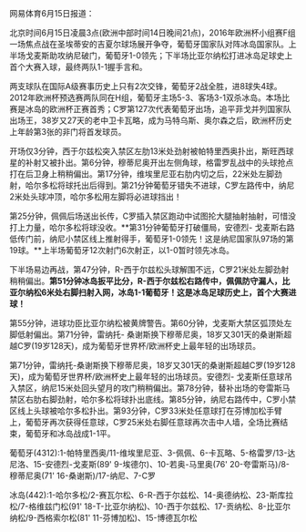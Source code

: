 网易体育6月15日报道：

北京时间6月15日凌晨3点(欧洲中部时间14日晚间21点)，2016年欧洲杯小组赛F组一场焦点战在圣埃蒂安的吉夏尔球场展开争夺，葡萄牙国家队对阵冰岛国家队。上半场戈麦斯助攻纳尼破门，葡萄牙1-0领先；下半场比亚尔纳松打进冰岛足球史上首个大赛入球，最终两队1-1握手言和。


两支球队在国际A级赛事历史上只有2次交锋，葡萄牙2战全胜，进8球失4球。2012年欧洲杯预选赛两队同在H组，葡萄牙主场5-3、客场3-1双杀冰岛。本场比赛是冰岛的欧洲杯正赛首秀；C罗第127次代表葡萄牙出场，追平菲戈并列国家队出场王，38岁又27天的老中卫卡瓦略，成为马特乌斯、奥尔森之后，欧洲杯历史上年龄第3张的非门将首发球员。

开场仅3分钟，西于尔兹松突入禁区左肋13米处劲射被帕特里西奥扑出，斯旺西球星的补射又被扑出。第6分钟，穆蒂尼奥开出左侧角球，格雷罗乱战中的头球抢点打在后卫身上稍稍偏出。第17分钟，维埃里尼亚右肋内切之后，22米处左脚劲射，哈尔多松将球托出后得到。第21分钟葡萄牙错失不进球，C罗左路传中，纳尼2米处头球冲顶，哈尔多松用左脚将必进球挡出！

第25分钟，佩佩后场送出长传，C罗插入禁区跑动中试图抡大腿抽射抽射，可惜没打上力量，哈尔多松将球没收。**第31分钟葡萄牙打破僵局，安德烈-
戈麦斯右路低传门前，纳尼小禁区线上推射得手，葡萄牙1-0领先！这是纳尼国家队97场的第19球。**上半场葡萄牙12次射门6次射正，以1-0暂时领先冰岛。

下半场易边再战，第47分钟，R-西于尔兹松头球解围不远，C罗21米处左脚劲射稍稍偏出。**第51分钟冰岛扳平比分，R-西于尔兹松右路传中，佩佩防守漏人，比亚尔纳松6米处右脚扫射入网，冰岛1-1葡萄牙！这是冰岛足球历史上，首个大赛进球！**

第55分钟，进球功臣比亚尔纳松被黄牌警告。第60分钟，戈麦斯大禁区弧顶处左脚低射偏出。第71分钟，雷纳托-
桑谢斯换下穆蒂尼奥，18岁又301天的桑谢斯超越C罗(19岁128天)，成为葡萄牙世界杯/欧洲杯史上最年轻的出场球员。

第71分钟，雷纳托-桑谢斯换下穆蒂尼奥，18岁又301天的桑谢斯超越C罗(19岁128天)，成为葡萄牙世界杯/欧洲杯史上最年轻的出场球员。安德烈-
戈麦斯任意球吊入禁区，纳尼15米处回头望月的攻门稍稍偏出。第78分钟，替补出场的夸雷斯马禁区右肋右脚劲射，哈尔多松将球扑出底线。第85分钟，纳尼右路传中，C罗小禁区线上头球被哈尔多松扑出。第93分钟，C罗33米处任意球打在芬博加松手臂上，葡萄牙再次获得任意球，C罗25米处右脚任意球再次击中人墙，全场比赛结束，葡萄牙和冰岛战成1-1平。

葡萄牙(4312):1-帕特里西奥/11-维埃里尼亚、3-佩佩、6-卡瓦略、5-格雷罗/13-达尼洛、15-安德烈-戈麦斯(89'
9-埃德尔)、10-若奥-马里奥(76' 20-夸雷斯马)/8-穆蒂尼奥(71' 16-桑谢斯)/17-纳尼、7-C罗

冰岛(442):1-哈尔多松/2-赛瓦尔松、6-R-西于尔兹松、14-奥德纳松、23-斯库拉松/7-格维兹门松(91'
18-T-比亚尔纳松)、10-西于尔兹松、17-贡纳松、8-比亚尔纳松/9-西格索尔松(81' 11-芬博加松)、15-博德瓦尔松

  

